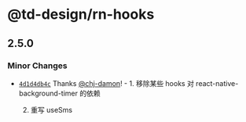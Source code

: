 # @td-design/rn-hooks

## 2.5.0

### Minor Changes

- [`4d1d4db4c`](https://github.com/thundersdata-frontend/td-design/commit/4d1d4db4c83b1d37810af6c289adfade573364d8) Thanks [@chj-damon](https://github.com/chj-damon)! - 1. 移除某些 hooks 对 react-native-background-timer 的依赖

  2. 重写 useSms
